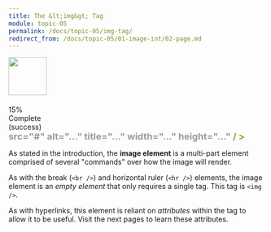 ```yaml
---
title: The &lt;img&gt; Tag
module: topic-05
permalink: /docs/topic-05/img-tag/
redirect_from: /docs/topic-05/01-image-int/02-page.md
---
```


<img src="./../../../img/arrow-divider.svg" style="width: 75px; border: none; margin: 0px 0 20px 0" />


<div class="panel panel-success">
  <div class="progress" style="margin-bottom: 0; border-bottom-left-radius: 0; border-bottom-right-radius: 0;">
    <div class="progress-bar progress-bar-success progress-bar-striped" role="progressbar" aria-valuenow="15" aria-valuemin="0" aria-valuemax="100" style="width: 15%">
      <span class="sr-only">15% Complete (success)</span>
    </div>
  </div>
  <div class="panel-body">
    <p style="font-size: large; margin: 0;"><span style="color: #79AF33; font-weight: bold;"><img</span> <span style="color: #999">src="#" alt="..." title="..." width="..." height="..."</span> <span style="color: #79AF33; font-weight: bold;">/ ></span></p>
  </div>
</div>


As stated in the introduction, the **image element** is a multi-part element comprised of several "commands" over how the image will render.

As with the break (`<br />`) and horizontal ruler (`<hr />`) elements, the image element is an _empty element_ that only requires a single tag. This tag is `<img />`.

As with hyperlinks, this element is reliant on _attributes_ within the tag to allow it to be useful. Visit the next pages to learn these attributes.
